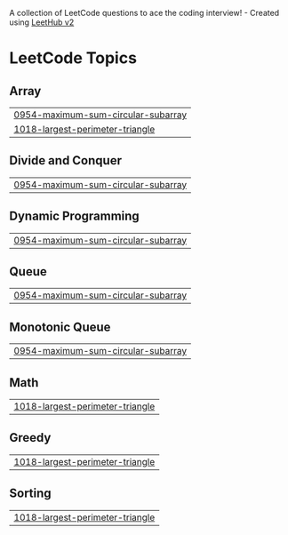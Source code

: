 A collection of LeetCode questions to ace the coding interview! - Created using [LeetHub v2](https://github.com/arunbhardwaj/LeetHub-2.0)
<!---LeetCode Topics Start-->
# LeetCode Topics
## Array
|  |
| ------- |
| [0954-maximum-sum-circular-subarray](https://github.com/L-E-G-E-N-D/leetcode_solutions/tree/master/0954-maximum-sum-circular-subarray) |
| [1018-largest-perimeter-triangle](https://github.com/L-E-G-E-N-D/leetcode_solutions/tree/master/1018-largest-perimeter-triangle) |
## Divide and Conquer
|  |
| ------- |
| [0954-maximum-sum-circular-subarray](https://github.com/L-E-G-E-N-D/leetcode_solutions/tree/master/0954-maximum-sum-circular-subarray) |
## Dynamic Programming
|  |
| ------- |
| [0954-maximum-sum-circular-subarray](https://github.com/L-E-G-E-N-D/leetcode_solutions/tree/master/0954-maximum-sum-circular-subarray) |
## Queue
|  |
| ------- |
| [0954-maximum-sum-circular-subarray](https://github.com/L-E-G-E-N-D/leetcode_solutions/tree/master/0954-maximum-sum-circular-subarray) |
## Monotonic Queue
|  |
| ------- |
| [0954-maximum-sum-circular-subarray](https://github.com/L-E-G-E-N-D/leetcode_solutions/tree/master/0954-maximum-sum-circular-subarray) |
## Math
|  |
| ------- |
| [1018-largest-perimeter-triangle](https://github.com/L-E-G-E-N-D/leetcode_solutions/tree/master/1018-largest-perimeter-triangle) |
## Greedy
|  |
| ------- |
| [1018-largest-perimeter-triangle](https://github.com/L-E-G-E-N-D/leetcode_solutions/tree/master/1018-largest-perimeter-triangle) |
## Sorting
|  |
| ------- |
| [1018-largest-perimeter-triangle](https://github.com/L-E-G-E-N-D/leetcode_solutions/tree/master/1018-largest-perimeter-triangle) |
<!---LeetCode Topics End-->